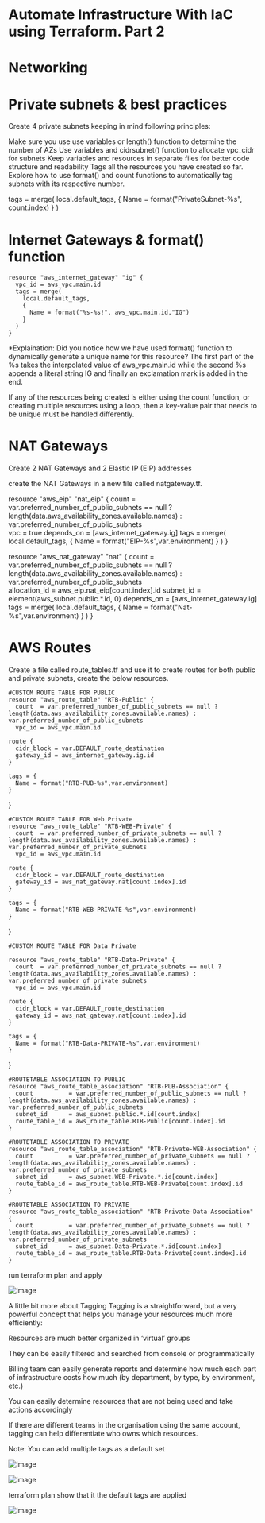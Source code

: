 # Automate Infrastructure With IaC using Terraform. Part 2

# Networking

# Private subnets & best practices

Create 4 private subnets keeping in mind following principles:

Make sure you use use variables or length() function to determine the number of AZs
Use variables and cidrsubnet() function to allocate vpc_cidr for subnets
Keep variables and resources in separate files for better code structure and readability
Tags all the resources you have created so far. Explore how to use format() and count functions to automatically tag subnets with its respective number.

  tags = merge(
      local.default_tags,
      {
        Name = format("PrivateSubnet-%s", count.index)
      } 
    )

# Internet Gateways & format() function

    resource "aws_internet_gateway" "ig" {
      vpc_id = aws_vpc.main.id
      tags = merge(
        local.default_tags,
        {
          Name = format("%s-%s!", aws_vpc.main.id,"IG")
        } 
      )
    }

*Explaination: Did you notice how we have used format() function to dynamically generate a unique name for this resource? The first part of the %s takes the interpolated value of aws_vpc.main.id while the second %s appends a literal string IG and finally an exclamation mark is added in the end.

If any of the resources being created is either using the count function, or creating multiple resources using a loop, then a key-value pair that needs to be unique must be handled differently.

# NAT Gateways

Create 2 NAT Gateways and 2 Elastic IP (EIP) addresses

create the NAT Gateways in a new file called natgateway.tf.

resource "aws_eip" "nat_eip" {
  count  = var.preferred_number_of_public_subnets == null ? length(data.aws_availability_zones.available.names) : var.preferred_number_of_public_subnets   
  vpc        = true
  depends_on = [aws_internet_gateway.ig]
  tags = merge(
    local.default_tags,
    {
      Name = format("EIP-%s",var.environment)
    } 
  )
}

  resource "aws_nat_gateway" "nat" {
    count  = var.preferred_number_of_public_subnets == null ? length(data.aws_availability_zones.available.names) : var.preferred_number_of_public_subnets   
    allocation_id = aws_eip.nat_eip[count.index].id
    subnet_id     = element(aws_subnet.public.*.id, 0)
    depends_on    = [aws_internet_gateway.ig]
    tags = merge(
      local.default_tags,
      {
        Name   =  format("Nat-%s",var.environment)
      } 
    )
  }

# AWS Routes

Create a file called route_tables.tf and use it to create routes for both public and private subnets, create the below resources.

    #CUSTOM ROUTE TABLE FOR PUBLIC
    resource "aws_route_table" "RTB-Public" {
      count  = var.preferred_number_of_public_subnets == null ? length(data.aws_availability_zones.available.names) : var.preferred_number_of_public_subnets  
      vpc_id = aws_vpc.main.id

    route {
      cidr_block = var.DEFAULT_route_destination
      gateway_id = aws_internet_gateway.ig.id
    }

    tags = {
      Name = format("RTB-PUB-%s",var.environment)
    }
  }

    #CUSTOM ROUTE TABLE FOR Web Private
    resource "aws_route_table" "RTB-WEB-Private" {
      count  = var.preferred_number_of_private_subnets == null ? length(data.aws_availability_zones.available.names) : var.preferred_number_of_private_subnets
      vpc_id = aws_vpc.main.id

    route {
      cidr_block = var.DEFAULT_route_destination
      gateway_id = aws_nat_gateway.nat[count.index].id
    }

    tags = {
      Name = format("RTB-WEB-PRIVATE-%s",var.environment)
    }
  }

    #CUSTOM ROUTE TABLE FOR Data Private

    resource "aws_route_table" "RTB-Data-Private" {
      count  = var.preferred_number_of_private_subnets == null ? length(data.aws_availability_zones.available.names) : var.preferred_number_of_private_subnets
      vpc_id = aws_vpc.main.id

    route {
      cidr_block = var.DEFAULT_route_destination
      gateway_id = aws_nat_gateway.nat[count.index].id
    }

    tags = {
      Name = format("RTB-Data-PRIVATE-%s",var.environment)
    }
  }

    #ROUTETABLE ASSOCIATION TO PUBLIC
    resource "aws_route_table_association" "RTB-PUB-Association" {
      count          = var.preferred_number_of_public_subnets == null ? length(data.aws_availability_zones.available.names) : var.preferred_number_of_public_subnets
      subnet_id      = aws_subnet.public.*.id[count.index]
      route_table_id = aws_route_table.RTB-Public[count.index].id
    }

    #ROUTETABLE ASSOCIATION TO PRIVATE
    resource "aws_route_table_association" "RTB-Private-WEB-Association" {
      count          = var.preferred_number_of_private_subnets == null ? length(data.aws_availability_zones.available.names) : var.preferred_number_of_private_subnets
      subnet_id      = aws_subnet.WEB-Private.*.id[count.index]
      route_table_id = aws_route_table.RTB-WEB-Private[count.index].id
    }

    #ROUTETABLE ASSOCIATION TO PRIVATE
    resource "aws_route_table_association" "RTB-Private-Data-Association" {
      count          = var.preferred_number_of_private_subnets == null ? length(data.aws_availability_zones.available.names) : var.preferred_number_of_private_subnets
      subnet_id      = aws_subnet.Data-Private.*.id[count.index]
      route_table_id = aws_route_table.RTB-Data-Private[count.index].id
    }

run terraform plan and apply

![image](https://user-images.githubusercontent.com/49937302/126053782-470905dc-9655-42ea-849a-52049becae5b.png)

A little bit more about Tagging
Tagging is a straightforward, but a very powerful concept that helps you manage your resources much more efficiently:

Resources are much better organized in ‘virtual’ groups

They can be easily filtered and searched from console or programmatically

Billing team can easily generate reports and determine how much each part of infrastructure costs how much (by department, by type, by environment, etc.)

You can easily determine resources that are not being used and take actions accordingly

If there are different teams in the organisation using the same account, tagging can help differentiate who owns which resources.

Note: You can add multiple tags as a default set

![image](https://user-images.githubusercontent.com/49937302/126054322-00c4cdd5-032a-4595-8b77-e999be022b63.png)

![image](https://user-images.githubusercontent.com/49937302/126054330-fecd8946-0889-4676-a19f-4fb8ec65b291.png)

terraform plan show that it the default tags are applied

![image](https://user-images.githubusercontent.com/49937302/126054338-8f48d1e7-164a-4616-a6ce-373efac7817a.png)
